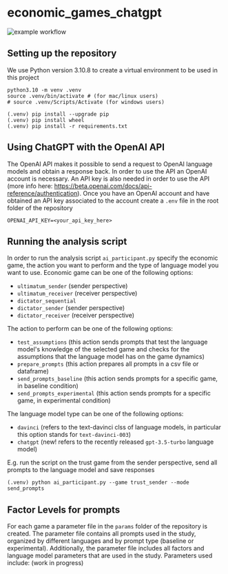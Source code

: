 # economic_games_chatgpt
![example workflow](https://github.com/SaraBonati/economic_games_chatgpt/actions/workflows/black.yml/badge.svg)
## Setting up the repository

We use Python version 3.10.8 to create a virtual environment to be used in this project

```
python3.10 -m venv .venv
source .venv/bin/activate # (for mac/linux users)
# source .venv/Scripts/Activate (for windows users)

(.venv) pip install --upgrade pip
(.venv) pip install wheel
(.venv) pip install -r requirements.txt
```

## Using ChatGPT with the OpenAI API

The OpenAI API makes it possible to send a request to OpenAI language models and obtain a response back. In order to 
use the API an OpenAI account is necessary. An API key is also needed in order to use the API (more info here: https://beta.openai.com/docs/api-reference/authentication).
Once you have an OpenAI account and have obtained an API key associated to the account create a `.env` file in the root folder
of the repository 

```
OPENAI_API_KEY=<your_api_key_here>
```

## Running the analysis script

In order to run the analysis script `ai_participant.py` specify the economic game, the action you want to perform and the type
of language model you want to use.
Economic game can be one of the following options:

* `ultimatum_sender` (sender perspective)
* `ultimatum_receiver` (receiver perspective)
* `dictator_sequential`
* `dictator_sender` (sender perspective)
* `dictator_receiver` (receiver perspective)

The action to perform can be one of the following options:

* `test_assumptions` (this action sends prompts that test the language model's knowledge of the selected game and checks for the assumptions that the language model has on the game dynamics)
* `prepare_prompts` (this action prepares all prompts in a csv file or dataframe)
* `send_prompts_baseline` (this action sends prompts for a specific game, in baseline condition)
* `send_prompts_experimental` (this action sends prompts for a specific game, in experimental condition)

The language model type can be one of the following options:

* `davinci` (refers to the text-davinci clss of language models, in particular this option stands for `text-davinci-003`)
* `chatgpt` (new! refers to the recently released `gpt-3.5-turbo` language model)

E.g. run the script on the trust game from the sender perspective, send all prompts to the language model and save responses
```
(.venv) python ai_participant.py --game trust_sender --mode send_prompts
```

## Factor Levels for prompts

For each game a parameter file in the `params` folder of the repository is created.
The parameter file contains all prompts used in the study, organized by different languages and by prompt type (baseline or experimental).
Additionally, the parameter file includes all factors and language model parameters that are used in the study.
Parameters used include: (work in progress)

